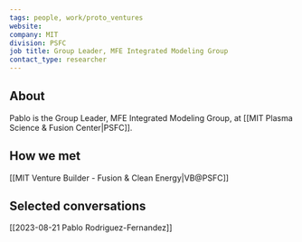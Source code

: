 ```yaml
---
tags: people, work/proto_ventures
website: 
company: MIT 
division: PSFC
job title: Group Leader, MFE Integrated Modeling Group
contact_type: researcher
---
```

## About
Pablo is the Group Leader, MFE Integrated Modeling Group, at [[MIT Plasma Science & Fusion Center|PSFC]].

## How we met
[[MIT Venture Builder - Fusion & Clean Energy|VB@PSFC]]

## Selected conversations
[[2023-08-21 Pablo Rodriguez-Fernandez]]